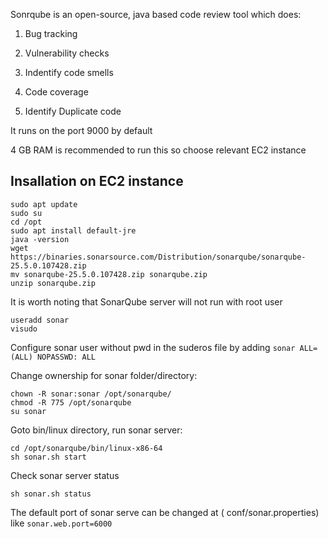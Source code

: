 Sonrqube is an open-source, java based code review tool which does:

1. Bug tracking

2. Vulnerability checks

3. Indentify code smells

4. Code coverage

5. Identify Duplicate code

It runs on the port 9000 by default

4 GB RAM is recommended to run this so choose relevant EC2 instance

## Insallation on EC2 instance
```
sudo apt update
sudo su
cd /opt
sudo apt install default-jre
java -version
wget https://binaries.sonarsource.com/Distribution/sonarqube/sonarqube-25.5.0.107428.zip
mv sonarqube-25.5.0.107428.zip sonarqube.zip
unzip sonarqube.zip
```

It is worth noting that SonarQube server will not run with root user
```
useradd sonar
visudo
```
Configure sonar user without pwd in the suderos file by adding `sonar ALL=(ALL) NOPASSWD: ALL`

Change ownership for sonar folder/directory:
```
chown -R sonar:sonar /opt/sonarqube/
chmod -R 775 /opt/sonarqube
su sonar
```
Goto bin/linux directory, run sonar server:
```
cd /opt/sonarqube/bin/linux-x86-64
sh sonar.sh start
```
Check sonar server status 
```
sh sonar.sh status
```
The default port of sonar serve can be changed at ( conf/sonar.properties) like `sonar.web.port=6000`

